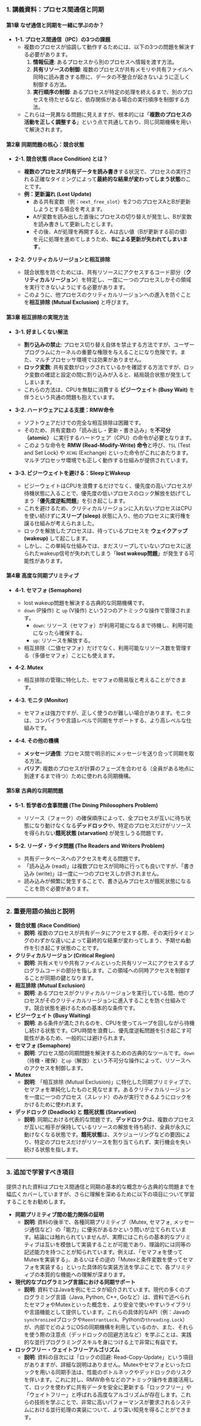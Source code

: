 ### **1. 講義資料：プロセス間通信と同期**

#### **第1章 なぜ通信と同期を一緒に学ぶのか？**

*   **1-1. プロセス間通信（IPC）の3つの課題**
    *   複数のプロセスが協調して動作するためには、以下の3つの問題を解決する必要があります。
        1.  **情報伝達**: あるプロセスから別のプロセスへ情報を渡す方法。
        2.  **共有リソースの制御**: 複数のプロセスが共有メモリや共有ファイルへ同時に読み書きする際に、データの不整合が起きないように正しく制御する方法。
        3.  **実行順序の制御**: あるプロセスが特定の処理を終えるまで、別のプロセスを待たせるなど、依存関係がある場合の実行順序を制御する方法。
    *   これらは一見異なる問題に見えますが、根本的には「**複数のプロセスの活動を正しく調整する**」という点で共通しており、同じ同期機構を用いて解決されます。

#### **第2章 同期問題の核心：競合状態**

*   **2-1. 競合状態 (Race Condition) とは？**
    *   **複数のプロセスが共有データを読み書き**する状況で、プロセスの実行される正確なタイミングによって**最終的な結果が変わってしまう状態**のことです。
    *   **例：更新漏れ (Lost Update)**
        *   ある共有変数（例：`next_free_slot`）を2つのプロセスAとBが更新しようとする場合を考えます。
        *   Aが変数を読み出した直後にプロセスの切り替えが発生し、Bが変数を読み書きして更新したとします。
        *   その後、Aが処理を再開すると、Aは古い値（Bが更新する前の値）を元に処理を進めてしまうため、**Bによる更新が失われてしまいます**。

*   **2-2. クリティカルリージョンと相互排除**
    *   競合状態を防ぐためには、共有リソースにアクセスするコード部分（**クリティカルリージョン**）を特定し、一度に一つのプロセスしかその領域を実行できないようにする必要があります。
    *   このように、他プロセスのクリティカルリージョンへの進入を防ぐことを**相互排除 (Mutual Exclusion)** と呼びます。

#### **第3章 相互排除の実現方法**

*   **3-1. 好ましくない解法**
    *   **割り込みの禁止**: プロセス切り替え自体を禁止する方法ですが、ユーザープログラムにカーネルの重要な権限を与えることになり危険です。また、マルチプロセッサ環境では効果がありません。
    *   **ロック変数**: 共有変数がロックされているかを確認する方法ですが、ロック変数の確認と設定の間に割り込みが入ると、結局競合状態が発生してしまいます。
    *   これらの方法は、CPUを無駄に消費する **ビジーウェイト (Busy Wait)** を伴うという共通の問題も抱えています。

*   **3-2. ハードウェアによる支援：RMW命令**
    *   ソフトウェアだけでの完全な相互排除は困難です。
    *   そのため、共有変数の「読み出し・更新・書き込み」を**不可分（atomic）** に実行するハードウェア（CPU）の命令が必要となります。
    *   このような命令を **RMW (Read-Modify-Write) 命令**と呼び、`TSL` (Test and Set Lock) や `XCHG` (Exchange) といった命令がこれにあたります。マルチプロセッサ環境でも正しく動作する仕組みが提供されています。

*   **3-3. ビジーウェイトを避ける：SleepとWakeup**
    *   ビジーウェイトはCPUを浪費するだけでなく、優先度の高いプロセスが待機状態に入ることで、優先度の低いプロセスのロック解放を妨げてしまう「**優先度逆転問題**」を引き起こします。
    *   これを避けるため、クリティカルリージョンに入れないプロセスはCPUを使い続けずに**スリープ (sleep)** 状態に入り、他のプロセスに実行権を譲る仕組みが考えられました。
    *   ロックを解放したプロセスは、待っているプロセスを **ウェイクアップ (wakeup)** して起こします。
    *   しかし、この単純な仕組みでは、まだスリープしていないプロセスに送られたwakeup信号が失われてしまう「**lost wakeup問題**」が発生する可能性があります。

#### **第4章 高度な同期プリミティブ**

*   **4-1. セマフォ (Semaphore)**
    *   lost wakeup問題を解決する古典的な同期機構です。
    *   `down` (P操作) と `up` (V操作) という2つのアトミックな操作で管理されます。
        *   `down`: リソース（セマフォ）が利用可能になるまで待機し、利用可能になったら確保する。
        *   `up`: リソースを解放する。
    *   相互排除（二値セマフォ）だけでなく、利用可能なリソース数を管理する（多値セマフォ）ことにも使えます。

*   **4-2. Mutex**
    *   相互排除の管理に特化した、セマフォの簡易版と考えることができます。

*   **4-3. モニタ (Monitor)**
    *   セマフォは強力ですが、正しく使うのが難しい場合があります。モニタは、コンパイラや言語レベルで同期をサポートする、より高レベルな仕組みです。

*   **4-4. その他の機構**
    *   **メッセージ通信**: プロセス間で明示的にメッセージを送り合って同期を取る方法。
    *   **バリア**: 複数のプロセスが計算のフェーズを合わせる（全員がある地点に到達するまで待つ）ために使われる同期機構。

#### **第5章 古典的な同期問題**

*   **5-1. 哲学者の食事問題 (The Dining Philosophers Problem)**
    *   リソース（フォーク）の確保順序によって、全プロセスが互いに待ち状態になり動けなくなる**デッドロック**や、特定のプロセスだけがリソースを得られない**餓死状態 (starvation)** が発生しうる問題です。

*   **5-2. リーダ・ライタ問題 (The Readers and Writers Problem)**
    *   共有データベースへのアクセスを考える問題です。
    *   「読み込み (read)」は複数プロセスが同時に行っても良いですが、「書き込み (write)」は一度に一つのプロセスしか許されません。
    *   読み込みが頻繁に発生することで、書き込みプロセスが餓死状態になることを防ぐ必要があります。

---

### **2. 重要用語の抽出と説明**

*   **競合状態 (Race Condition)**
    *   **説明**: 複数のプロセスが共有データにアクセスする際、その実行タイミングのわずかな違いによって最終的な結果が変わってしまう、予期せぬ動作を引き起こす状態のことです。
*   **クリティカルリージョン (Critical Region)**
    *   **説明**: 共有メモリや共有ファイルといった共有リソースにアクセスするプログラムコードの部分を指します。この領域への同時アクセスを制御することが同期の鍵となります。
*   **相互排除 (Mutual Exclusion)**
    *   **説明**: あるプロセスがクリティカルリージョンを実行している間、他のプロセスがそのクリティカルリージョンに進入することを防ぐ仕組みです。競合状態を避けるための基本的な条件です。
*   **ビジーウェイト (Busy Waiting)**
    *   **説明**: ある条件が満たされるのを、CPUを使ってループを回しながら待機し続ける状態です。CPU時間を浪費し、優先度逆転問題を引き起こす可能性があるため、一般的には避けられます。
*   **セマフォ (Semaphore)**
    *   **説明**: プロセス間の同期問題を解決するための古典的なツールです。`down`（待機・確保）と`up`（解放）という不可分な操作によって、リソースへのアクセスを制御します。
*   **Mutex**
    *   **説明**: 「相互排除 (Mutual Exclusion)」に特化した同期プリミティブで、セマフォを単純化したものと見なせます。あるクリティカルリージョンを一度に一つのプロセス（スレッド）のみが実行できるようにロックをかけるために使われます。
*   **デッドロック (Deadlock) と 餓死状態 (Starvation)**
    *   **説明**: 同期における代表的な問題です。**デッドロック**は、複数のプロセスが互いに相手が保持しているリソースの解放を待ち続け、全員が永久に動けなくなる状態です。**餓死状態**は、スケジューリングなどの要因により、特定のプロセスだけがリソースを割り当てられず、実行機会を失い続ける状態を指します。

---

### **3. 追加で学習すべき項目**

提供された資料はプロセス間通信と同期の基本的な概念から古典的な問題までを幅広くカバーしていますが、さらに理解を深めるために以下の項目について学習することをお勧めします。

*   **同期プリミティブ間の能力関係の証明**
    *   **説明**: 資料の後半で、各種同期プリミティブ（Mutex, セマフォ, メッセージ通信など）の「能力」に優劣があるかという問いが立てられています。結論には触れられていませんが、実際にはこれらの基本的なプリミティブは互いを模倣して実装することが可能であり、理論的には同等の記述能力を持つことが知られています。例えば、「セマフォを使ってMutexを実装する」、あるいはその逆の「Mutexと条件変数を使ってセマフォを実装する」といった具体的な実装方法を学ぶことで、各プリミティブの本質的な機能への理解が深まります。
*   **現代的なプログラミング言語における同期サポート**
    *   **説明**: 資料ではJavaを例にモニタが紹介されています。現代の多くのプログラミング言語（Java, Python, C++, Goなど）は、資料で述べられたセマフォやMutexといった概念を、より安全で使いやすいライブラリや言語機能として提供しています。これらの具体的なAPI（例：Javaの`synchronized`ブロックや`ReentrantLock`、Pythonの`threading.Lock`）が、内部でどのようにOSの同期機構を利用しているのか、また、それらを使う際の注意点（デッドロックの回避方法など）を学ぶことは、実践的な並行プログラミングスキルを身につける上で非常に有益です。
*   **ロックフリー・ウェイトフリーアルゴリズム**
    *   **説明**: 資料の目次には「ロックの回避: Read-Copy-Update」という項目がありますが、詳細な説明はありません。Mutexやセマフォといったロックを用いる同期手法は、性能のボトルネックやデッドロックのリスクを伴います。これに対し、RMW命令などのアトミック操作を直接活用して、ロックを使わずに共有データを安全に更新する「ロックフリー」や「ウェイトフリー」と呼ばれる高度なアルゴリズムが存在します。これらの技術を学ぶことで、非常に高いパフォーマンスが要求されるシステムにおける並行処理の実装について、より深い知見を得ることができます。